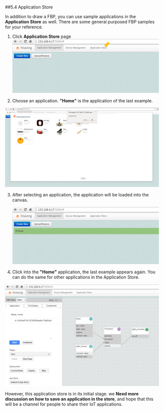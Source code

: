 ##5.4 Application Store

In addition to draw a FBP, you can use sample applications in the **Application Store** as well. There are some general purposed FBP samples for your reference.   

1.  Click **Application Store** page  
  ![](https://raw.githubusercontent.com/wukong-ntu/wukong-gitbook-figures/master/figures/05-Web/FBP/18.png)

2.  Choose an application. **"Home"** is the application of the last example.  
  
  ![](https://raw.githubusercontent.com/wukong-ntu/wukong-gitbook-figures/master/figures/05-Web/FBP/19.png)      

3.  After selecting an application, the application will be loaded into the canvas.

      ![](https://raw.githubusercontent.com/wukong-ntu/wukong-gitbook-figures/master/figures/05-Web/FBP/20.png)

4. Click into the **"Home"** application, the last example appears again. You can do the same for other applications in the Application Store.

  ![](https://raw.githubusercontent.com/wukong-ntu/wukong-gitbook-figures/master/figures/05-Web/FBP/15.png)
 
However, this application store is in its initial stage. we  **Need more discussion on how to save an application in the store**, and hope that this will be a channel for people to share their IoT applications.  